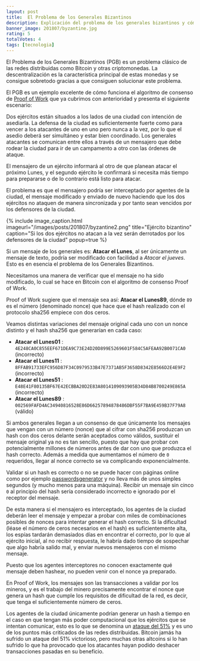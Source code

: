 ```yaml
---
layout: post
title:  El Problema de los Generales Bizantinos
description: Explicación del problema de los generales bizantinos y cómo se resuelve en Bitcoin mediante el algoritmo Proof of Work.
banner_image: 201807/byzantine.jpg
rating: 5
totalVotes: 4
tags: [tecnologia]
---
```


El Problema de los Generales Bizantinos (PGB) es un problema clásico de las redes distribuidas como Bitcoin y otras criptomonedas. La descentralización es la característica principal de estas monedas y se consigue sobretodo gracias a que consiguen solucionar este problema. 

<!--more-->

El PGB es un ejemplo excelente de cómo funciona el algoritmo de consenso de [Proof of Work](/que-es-proof-of-work/) que ya cubrimos con anterioridad y presenta el siguiente escenario:

Dos ejércitos están situados a los lados de una ciudad con intención de asediarla. La defensa de la ciudad es suficientemente fuerte como para vencer a los atacantes de uno en uno pero nunca a la vez, por lo que el asedio deberá ser simultáneo y estar bien coordinado. Los generales atacantes se comunican entre ellos a través de un mensajero que debe rodear la ciudad para ir de un campamento a otro con las órdenes de ataque.

El mensajero de un ejército informará al otro de que planean atacar el próximo Lunes, y el segundo ejército le confirmará si necesita más tiempo para prepararse o de lo contrario está listo para atacar.

El problema es que el mensajero podría ser interceptado por agentes de la ciudad, el mensaje modificado y enviado de nuevo haciendo que los dos ejércitos no ataquen de manera sincronizada y por tanto sean vencidos por los defensores de la ciudad.

{% include image_caption.html imageurl="/images/posts/201807/byzantine2.png" title="Ejército bizantino" caption="Si los dos ejércitos no atacan a la vez serán derrotados por los defensores de la ciudad" popup=true %}

Si un mensaje de los generales es: **Atacar el Lunes**, al ser únicamente un mensaje de texto, podría ser modificado con facilidad a *Atacar el jueves*. Esto es en esencia el problema de los Generales Bizantinos.

Necesitamos una manera de verificar que el mensaje no ha sido modificado, lo cual se hace en Bitcoin con el algoritmo de consenso Proof of Work.

Proof of Work sugiere que el mensaje sea así: **Atacar el Lunes89**, dónde `89` es el número (denominado nonce) que hace que el hash realizado con el protocolo sha256 empiece con dos ceros.

Veamos distintas variaciones del mensaje original cada uno con un nonce distinto y el hash sha256 que generarían en cada caso:

- **Atacar el Lunes01** : `4E248CA0C855EEF671DEA9C73E24D20D899E5269601F584C5AFEAA92B0071CA0`  (incorrecto)
- **Atacar el Lunes11** : `8FFAB91733EFC956D87F34C0979533B47E7371AB5F3658D8342E8566D2E4E9F2`  (incorrecto)
- **Atacar el Lunes51** : `E48E41F80135BF67E42ECBBA20D2E83A8014109093905B34D84B8700249E865A`  (incorrecto)
- **Atacar el Lunes89** : `002569FAFD4AC34940816528E86D66257894878486DBF55F7BA9E459B37F79A8`  (válido)

Si ambos generales llegan a un consenso de que únicamente los mensajes que vengan con un número (nonce) que al cifrar con sha256 produzcan un hash con dos ceros delante serán aceptados como válidos, sustituir el mensaje original ya no es tan sencillo, puesto que hay que probar con potencialmente millones de números antes de dar con uno que produzca el hash correcto. Además a medida que aumentamos el número de `0` requeridos, llegar al nonce correcto se va complicando exponencialmente.

Validar si un hash es correcto o no se puede hacer con páginas online como por ejemplo <a rel="nofollow" href="https://passwordsgenerator.net/sha256-hash-generator/">passwordsgenerator</a> y no lleva más de unos simples segundos (y mucho menos para una máquina). Recibir un mensaje sin cinco `0` al principio del hash sería considerado incorrecto e ignorado por el receptor del mensaje.

De esta manera si el mensajero es interceptado, los agentes de la ciudad deberán leer el mensaje y empezar a probar con miles de combinaciones posibles de nonces para intentar generar el hash correcto. Si la dificultad (léase el número de ceros necesarios en el hash) es suficientemente alta, los espías tardarán demasiados días en encontrar el correcto, por lo que al ejército inicial, al no recibir respuesta, le habría dado tiempo de sospechar que algo habría salido mal, y enviar nuevos mensajeros con el mismo mensaje.

Puesto que los agentes interceptores no conocen exactamente qué mensaje deben hashear, no pueden venir con el nonce ya preparado.

En Proof of Work, los mensajes son las transacciones a validar por los mineros, y es el trabajo del minero precisamente encontrar el nonce que genera un hash que cumple los requisitos de dificultad de la red, es decir, que tenga el suficientemente número de ceros.

Los agentes de la ciudad únicamente podrían generar un hash a tiempo en el caso en que tengan más poder computacional que los ejércitos que se intentan comunicar, esto es lo que se denomina un [ataque del 51%](/ataque-51-porciento/) y es uno de los puntos más criticados de las redes distribuidas. Bitcoin jamás ha sufrido un ataque del 51% victorioso, pero muchas otras altcoins si lo han sufrido lo que ha provocado que los atacantes hayan podido deshacer transacciones pasadas en su beneficio.

